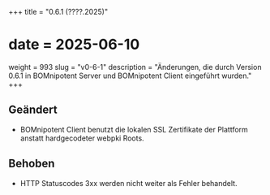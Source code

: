+++
title = "0.6.1 (????.2025)"
# date = 2025-06-10
weight = 993
slug = "v0-6-1"
description = "Änderungen, die durch Version 0.6.1 in BOMnipotent Server und BOMnipotent Client eingeführt wurden."
+++

## Geändert
- BOMnipotent Client benutzt die lokalen SSL Zertifikate der Plattform anstatt hardgecodeter webpki Roots.

## Behoben
- HTTP Statuscodes 3xx werden nicht weiter als Fehler behandelt.
